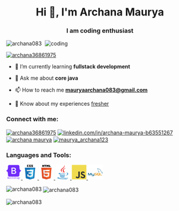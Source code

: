 <h1 align="center">Hi 👋, I'm Archana Maurya</h1>
<h3 align="center">I am coding enthusiast</h3>
<img align="right" alt="coding" width="400" src="https://user-images.githubusercontent.com/55389276/140866485-8fb1c876-9a8f-4d6a-98dc-08c4981eaf70.gif">
<p align="left"> <img src="https://komarev.com/ghpvc/?username=archana083&label=Profile%20views&color=0e75b6&style=flat" alt="archana083" /> </p>

<p align="left"> <a href="https://twitter.com/archana36861975" target="blank"><img src="https://img.shields.io/twitter/follow/archana36861975?logo=twitter&style=for-the-badge" alt="archana36861975" /></a> </p>

- 🌱 I’m currently learning **fullstack development**

- 💬 Ask me about **core java**

- 📫 How to reach me **mauryaarchana083@gmail.com**

- 📄 Know about my experiences [fresher](fresher)

<h3 align="left">Connect with me:</h3>
<p align="left">
<a href="https://twitter.com/archana36861975" target="blank"><img align="center" src="https://raw.githubusercontent.com/rahuldkjain/github-profile-readme-generator/master/src/images/icons/Social/twitter.svg" alt="archana36861975" height="30" width="40" /></a>
<a href="[https://linkedin.com/in/linkedin.com/in/archana-maurya-b63551267](https://www.linkedin.com/public-profile/settings?trk=d_flagship3_profile_self_view_public_profile)" target="blank"><img align="center" src="https://raw.githubusercontent.com/rahuldkjain/github-profile-readme-generator/master/src/images/icons/Social/linked-in-alt.svg" alt="linkedin.com/in/archana-maurya-b63551267" height="30" width="40" /></a>
<a href="https://fb.com/archana maurya" target="blank"><img align="center" src="https://raw.githubusercontent.com/rahuldkjain/github-profile-readme-generator/master/src/images/icons/Social/facebook.svg" alt="archana maurya" height="30" width="40" /></a>
<a href="https://instagram.com/maurya_archana123" target="blank"><img align="center" src="https://raw.githubusercontent.com/rahuldkjain/github-profile-readme-generator/master/src/images/icons/Social/instagram.svg" alt="maurya_archana123" height="30" width="40" /></a>
</p>

<h3 align="left">Languages and Tools:</h3>
<p align="left"> <a href="https://getbootstrap.com" target="_blank" rel="noreferrer"> <img src="https://raw.githubusercontent.com/devicons/devicon/master/icons/bootstrap/bootstrap-plain-wordmark.svg" alt="bootstrap" width="40" height="40"/> </a> <a href="https://www.w3schools.com/css/" target="_blank" rel="noreferrer"> <img src="https://raw.githubusercontent.com/devicons/devicon/master/icons/css3/css3-original-wordmark.svg" alt="css3" width="40" height="40"/> </a> <a href="https://www.w3.org/html/" target="_blank" rel="noreferrer"> <img src="https://raw.githubusercontent.com/devicons/devicon/master/icons/html5/html5-original-wordmark.svg" alt="html5" width="40" height="40"/> </a> <a href="https://www.java.com" target="_blank" rel="noreferrer"> <img src="https://raw.githubusercontent.com/devicons/devicon/master/icons/java/java-original.svg" alt="java" width="40" height="40"/> </a> <a href="https://developer.mozilla.org/en-US/docs/Web/JavaScript" target="_blank" rel="noreferrer"> <img src="https://raw.githubusercontent.com/devicons/devicon/master/icons/javascript/javascript-original.svg" alt="javascript" width="40" height="40"/> </a> <a href="https://www.mysql.com/" target="_blank" rel="noreferrer"> <img src="https://raw.githubusercontent.com/devicons/devicon/master/icons/mysql/mysql-original-wordmark.svg" alt="mysql" width="40" height="40"/> </a> </p>

<p><img align="left" src="https://github-readme-stats.vercel.app/api/top-langs?username=archana083&show_icons=true&locale=en&layout=compact" alt="archana083" /></p>

<p>&nbsp;<img align="center" src="https://github-readme-stats.vercel.app/api?username=archana083&show_icons=true&locale=en" alt="archana083" /></p>

<p><img align="center" src="https://github-readme-streak-stats.herokuapp.com/?user=archana083&" alt="archana083" /></p>
